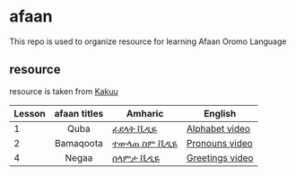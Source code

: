 # afaan

This repo is used to organize resource for learning Afaan Oromo Language

## resource

resource is taken from [Kakuu](https://youtube.com/@KakuuOfficial)

| Lesson | afaan titles | Amharic                                                         | English                                                             |
| :----- | :----------: | --------------------------------------------------------------- | ------------------------------------------------------------------- |
| 1      |     Quba     | [ፊደላት ቪዲዬ](https://youtu.be/Y2QTcoqvCNg?si=JiTJHwLwvU6OVTX4)    | [Alphabet video](https://youtu.be/sqsrm4O_hic?si=KkzwROwATjgPEg6b)  |
| 2      |  Bamaqoota   | [ተውላጠ ስም ቪዲዬ](https://youtu.be/RCVk3NLhRZQ?si=4Kdy4xYRvsdiL2Af) | [Pronouns video](https://youtu.be/ONdTzCapCKg?si=1qijPLw_V6VS_mj3)  |
| 4      |    Negaa     | [ሰላምታ ቪዲዬ](https://youtu.be/su2xTSeYxhI?si=-cUo2_Jiopc5nkQa)    | [Greetings video](https://youtu.be/vRHD2xB5uck?si=pqtJa2zhb1MKvaS3) |
